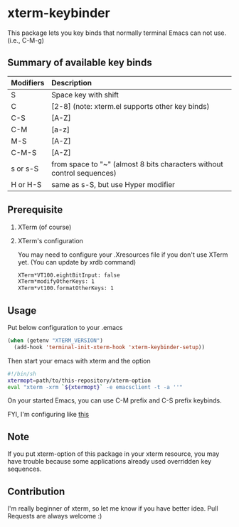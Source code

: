 # xterm-keybinder

This package lets you key binds that normally terminal Emacs can not use.
(i.e., C-M-g)

## Summary of available key binds

| Modifiers  | Description                          |
|:-----------|:-------------------------------------|
| S          | Space key with shift
| C          | [2-8] (note: xterm.el supports other key binds)
| C-S        | [A-Z]
| C-M        | [a-z]
| M-S        | [A-Z]
| C-M-S      | [A-Z]
| s or s-S   | from space to "~" (almost 8 bits characters without control sequences)
| H or H-S   | same as s-S, but use Hyper modifier

## Prerequisite
1. XTerm (of course)
2. XTerm's configuration

   You may need to configure your .Xresources file if you don't use XTerm yet.
   (You can update by xrdb command)

   ```sh
   XTerm*VT100.eightBitInput: false
   XTerm*modifyOtherKeys: 1
   XTerm*vt100.formatOtherKeys: 1
   ```

## Usage

Put below configuration to your .emacs

```lisp
(when (getenv "XTERM_VERSION")
  (add-hook 'terminal-init-xterm-hook 'xterm-keybinder-setup))
```

Then start your emacs with xterm and the option

```sh
#!/bin/sh
xtermopt=path/to/this-repository/xterm-option
eval "xterm -xrm `${xtermopt}` -e emacsclient -t -a ''"
```

On your started Emacs, you can use C-M prefix and C-S prefix keybinds.

FYI, I'm configuring like [this](https://github.com/yuutayamada/emacs.d/blob/master/emacs.sh)

## Note

If you put xterm-option of this package in your xterm resource,
you may have trouble because some applications already used overridden
key sequences.

## Contribution

I'm really beginner of xterm, so let me know if you have better idea.
Pull Requests are always welcome :)
